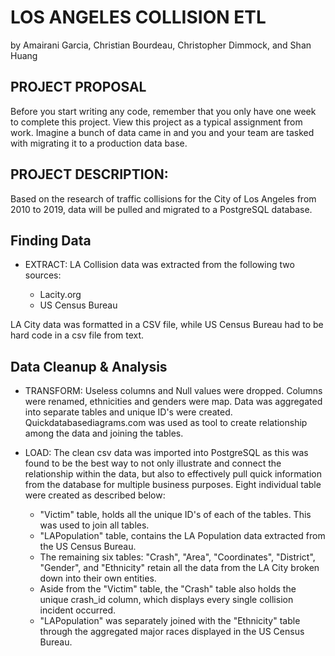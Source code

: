# **LOS ANGELES COLLISION ETL** 

by
Amairani Garcia, Christian Bourdeau, Christopher Dimmock, and Shan Huang

## PROJECT PROPOSAL

Before you start writing any code, remember that you only have one week to complete this project. View this project as a typical assignment from work. Imagine a bunch of data came in and you and your team are tasked with migrating it to a production data base.

## PROJECT DESCRIPTION:

Based on the research of traffic collisions for the City of Los Angeles from 2010 to 2019, data will be pulled and migrated to a PostgreSQL database. 

## Finding Data

- EXTRACT: LA Collision data was extracted from the following two sources: 

	- Lacity.org
	- US Census Bureau

LA City data was formatted in a CSV file, while US Census Bureau had to be hard code in a csv file from text. 

## Data Cleanup & Analysis

- TRANSFORM: Useless columns and Null values were dropped. Columns were renamed, ethnicities and genders were map. Data was aggregated into separate tables and unique ID's were created. Quickdatabasediagrams.com was used as tool to create relationship among the data and joining the tables.

- LOAD: The clean csv data was imported into PostgreSQL as this was found to be the best way to not only illustrate and connect the relationship within the data, but also to effectively pull quick information from the database for multiple business purposes. 
Eight individual table were created as described below:
	- "Victim" table, holds all the unique ID's of each of the tables. This was used to join all tables. 
	- "LAPopulation" table, contains the LA Population data extracted from the US Census Bureau. 
	- The remaining six tables: "Crash", "Area", "Coordinates", "District", "Gender", and "Ethnicity" retain all the data from the LA 	   City broken down into their own entities. 
	- Aside from the "Victim" table, the "Crash" table also holds the unique crash_id column, which displays every single collision incident occurred.
	- "LAPopulation" was separately joined with the "Ethnicity" table through the aggregated major races displayed in the US Census Bureau.

